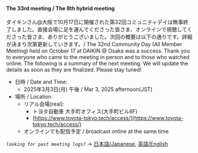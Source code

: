 #### The 33rd meeting / The 8th hybrid meeting

ダイキンさん@大阪で10月17日に開催された第32回コミュニティデイは無事終了しました。直接会場に足を運んでくださった皆さま、オンラインで視聴してくださった皆さま、ありがとうございました。次回の概要は以下の通りです。詳細が決まり次第更新していきます。/ The 32nd Community Day (All Member Meeting) held on October 17 at DAIKIN @ Osaka was a success. Thank you to everyone who came to the meeting in person and to those who watched online. The following is a summary of the next meeting. We will update the details as soon as they are finalized. Please stay tuned!

- 日時 / Date and Time:
  - 2025年3月3日(月) 午後 / Mar 3, 2025 afternoon(JST)
- 場所 / Location
  - リアル会場(real):
    - トヨタ自動車 大手町オフィス(大手町ビル6F)
    - [https://www.toyota-tokyo.tech/access/](https://www.toyota-tokyo.tech/access/)
  - オンラインでも配信予定 / broadcast online at the same time


*`looking for past meeting logs?`* → [日本語/Japanese](https://openchain-project.github.io/OpenChain-JWG/meeting-minutes.html), [英語/English](https://openchain-project.github.io/OpenChain-JWG/meeting-minutes_en.html)  
